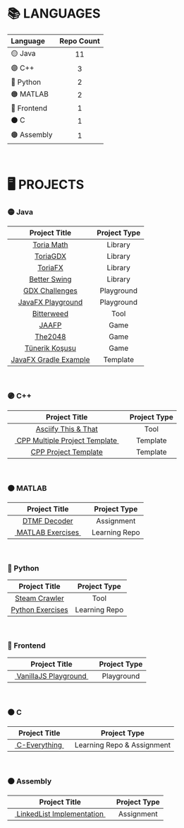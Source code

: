 


# 📚 LANGUAGES

|    Language         |   Repo Count   |
|    :------          |   :--------------:   |
|     🟡 Java         |         11           |
|     🟣 C++          |          3           |
|     🔵 Python       |          2           |
|     🟠 MATLAB       |          2           |
|     🔴 Frontend     |          1           |
|     ⚫ C            |          1           |
|     🟤 Assembly     |          1           |

<br>


# 🖥 PROJECTS

### 🟡 Java

|                                          Project Title                                          |     Project Type     |
|   :-----------------------------------------------------------------------------------------:   |   :--------------:   |
|   <a href="https://github.com/oziris78/toria-math"> Toria Math </a>                             |       Library        |
|   <a href="https://github.com/oziris78/toria-gdx"> ToriaGDX </a>                                |       Library        |
|   <a href="https://github.com/oziris78/toria-fx"> ToriaFX </a>                                  |       Library        |
|   <a href="https://github.com/oziris78/better-swing"> Better Swing </a>                         |       Library        |
|   <a href="https://github.com/oziris78/gdx-challenges"> GDX Challenges </a>                     |      Playground      |
|   <a href="https://github.com/oziris78/javafx-playground"> JavaFX Playground </a>               |      Playground      |
|   <a href="https://github.com/oziris78/bitterweed"> Bitterweed </a>                             |        Tool          |
|   <a href="https://github.com/oziris78/jaafp"> JAAFP </a>                                       |        Game          |
|   <a href="https://github.com/oziris78/the2048"> The2048 </a>                                   |        Game          |
|   <a href="https://github.com/oziris78/tunerik-kosusu"> Tünerik Koşusu </a>                     |        Game          |
|   <a href="https://github.com/oziris78/javafx-gradle-example"> JavaFX Gradle Example </a>       |       Template       |

<br>



### 🟣 C++

|                                                 Project Title                                                 |     Project Type     |
|   :-------------------------------------------------------------------------------------------------------:   |   :--------------:   |
|   <a href="https://github.com/oziris78/asciify-this-and-that"> Asciify This & That </a>                       |         Tool         |
|   &nbsp;&nbsp;<a href="https://github.com/oziris78/cpp-multiple-project-template"> CPP Multiple Project Template </a>&nbsp;&nbsp;    |      Template        |
|   <a href="https://github.com/oziris78/cpp-project-template"> CPP Project Template </a>                       |      Template        |


<br>



### 🟠 MATLAB

|                                          Project Title                                          |     Project Type     |
|   :-----------------------------------------------------------------------------------------:   |   :--------------:   |
|   <a href="https://github.com/oziris78/dtmf-decoder"> DTMF Decoder </a>                         |       Assignment     |
|   &nbsp;&nbsp;<a href="https://github.com/oziris78/matlab-exercises"> MATLAB Exercises </a>&nbsp;&nbsp;                 |    Learning Repo     |

<br>


### 🔵 Python

|                                          Project Title                                          |     Project Type     |
|   :-----------------------------------------------------------------------------------------:   |   :--------------:   |
|   <a href="https://github.com/oziris78/steam-crawler"> Steam Crawler </a>                       |     Tool    |
|   <a href="https://github.com/oziris78/python-exercises"> Python Exercises </a>                 |     Learning Repo    |

<br>



### 🔴 Frontend

|                                          Project Title                                          |     Project Type     |
|   :-----------------------------------------------------------------------------------------:   |   :--------------:   |
|   &nbsp;&nbsp;<a href="https://github.com/oziris78/vanillajs-playground"> VanillaJS Playground </a>&nbsp;&nbsp;           |      Playground      |

<br>



### ⚫ C

|                                          Project Title                                          |     Project Type     |
|   :-----------------------------------------------------------------------------------------:   |   :--------------:   |
|   &nbsp;&nbsp;<a href="https://github.com/oziris78/c-everything"> C-Everything </a>&nbsp;&nbsp;              |       Learning Repo & Assignment        |

<br>



### 🟤 Assembly

|                                                 Project Title                                                 |      Project Type      |
|   :-------------------------------------------------------------------------------------------------------:   |    :--------------:    |
|   &nbsp;&nbsp;<a href="https://github.com/oziris78/assembly-linkedlist"> LinkedList Implementation </a>&nbsp;&nbsp;    |       Assignment       |




